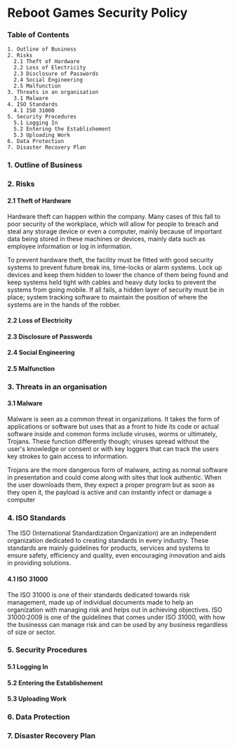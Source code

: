 # Reboot Games Security Policy

### Table of Contents
```
1. Outline of Business
2. Risks
  2.1 Theft of Hardware
  2.2 Loss of Electricity
  2.3 Disclosure of Passwords
  2.4 Social Engineering
  2.5 Malfunction
3. Threats in an organisation
  3.1 Malware
4. ISO Standards
  4.1 ISO 31000
5. Security Procedures
  5.1 Logging In
  5.2 Entering the Establishement
  5.3 Uploading Work
6. Data Protection
7. Disaster Recovery Plan
```
### 1. Outline of Business

### 2. Risks
#### 2.1 Theft of Hardware
Hardware theft can happen within the company. Many cases of this fall to poor security of the workplace, which will allow for people to breach and steal any storage device or even a computer, mainly because of important data being stored in these machines or devices, mainly data such as employee information or log in information.

To prevent hardware theft, the facility must be fitted with good security systems to prevent future break ins, time-locks or alarm systems. Lock up devices and keep them hidden to lower the chance of them being found and keep systems held tight with cables and heavy duty locks to prevent the systems from going mobile. If all fails, a hidden layer of security must be in place; system tracking software to maintain the position of where the systems are in the hands of the robber.

#### 2.2 Loss of Electricity
#### 2.3 Disclosure of Passwords
#### 2.4 Social Engineering
#### 2.5 Malfunction

### 3. Threats in an organisation
#### 3.1 Malware
Malware is seen as a common threat in organizations. It takes the form of applications or software but uses that as a front to hide its code or actual software inside and common forms include viruses, worms or ultimately, Trojans. These function differently though; viruses spread without the user's knowledge or consent or with key loggers that can track the users key strokes to gain access to information.

Trojans are the more dangerous form of malware, acting as normal software in presentation and could come along with sites that look authentic. When the user downloads them, they expect a proper program but as soon as they open it, the payload is active and can instantly infect or damage a computer 

### 4. ISO Standards
The ISO (International Standardization Organization) are an independent organization dedicated to creating standards in every industry. These standards are mainly guidelines for products, services and systems to ensure safety, efficiency and quality, even encouraging innovation and aids in providing solutions.

#### 4.1 ISO 31000
The ISO 31000 is one of their standards dedicated towards risk management, made up of individual documents made to help an organization with managing risk and helps out in achieving objectives. ISO 31000:2009 is one of the guidelines that comes under ISO 31000, with how the businesss can manage risk and can be used by any business regardless of size or sector.

### 5. Security Procedures
#### 5.1 Logging In
#### 5.2 Entering the Establishement
#### 5.3 Uploading Work

### 6. Data Protection

### 7. Disaster Recovery Plan

